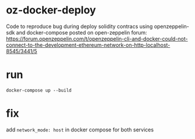# oz-docker-deploy
Code to reproduce bug during deploy solidity contracs using openzeppelin-sdk and docker-compose
posted on open-zeppelin forum:
https://forum.openzeppelin.com/t/openzeppelin-cli-and-docker-could-not-connect-to-the-development-ethereum-network-on-http-localhost-8545/3441/5


# run
	docker-compose up --build
	
# fix
add `network_mode: host` in docker compose for both services
	
